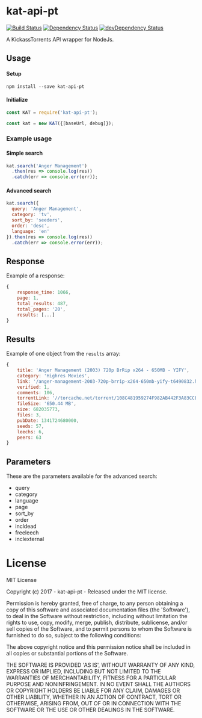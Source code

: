 # kat-api-pt

[![Build Status](https://travis-ci.org/ChrisAlderson/kat-api-pt.svg?branch=master)](https://travis-ci.org/ChrisAlderson/kat-api-pt)
[![Dependency Status](https://david-dm.org/ChrisAlderson/kat-api-pt.svg)](https://david-dm.org/ChrisAlderson/kat-api-pt)
[![devDependency Status](https://david-dm.org/ChrisAlderson/kat-api-pt/dev-status.svg)](https://david-dm.org/ChrisAlderson/kat-api-pt#info=devDependencies)

A KickassTorrents API wrapper for NodeJs.

## Usage

#### Setup
```
npm install --save kat-api-pt
```

#### Initialize
```js
const KAT = require('kat-api-pt');

const kat = new KAT({[baseUrl, debug]});
```

### Example usage

#### Simple search
```js
kat.search('Anger Management')
  .then(res => console.log(res))
  .catch(err => console.err(err));
```

#### Advanced search
```js
kat.search({
  query: 'Anger Management',
  category: 'tv',
  sort_by: 'seeders',
  order: 'desc',
  language: 'en'
}).then(res => console.log(res))
  .catch(err => console.error(err));
```

## Response

Example of a response:

```js
{
	response_time: 1066,
	page: 1,
	total_results: 487,
	total_pages: '20',
	results: [...]
}
```

## Results

Example of one object from the `results` array:

```js
{
	title: 'Anger Management (2003) 720p BrRip x264 - 650MB - YIFY',
	category: 'Highres Movies',
	link: '/anger-management-2003-720p-brrip-x264-650mb-yify-t6490832.html',
	verified: 1,
	comments: 106,
	torrentLink: '//torcache.net/torrent/108C481959274F982AB442F3A83CCEA684519801.torrent?title=[kat.cr]anger.management.2003.720p.brrip.x264.650mb.yify',
	fileSize: '650.44 MB',
	size: 682035773,
	files: 3,
	pubDate: 1341724680000,
	seeds: 57,
	leechs: 6,
	peers: 63
}
```

## Parameters

These are the parameters available for the advanced search:

 - query
 - category
 - language
 - page
 - sort_by
 - order
 - incldead
 - freeleech
 - inclexternal

# License

MIT License

Copyright (c) 2017 - kat-api-pt - Released under the MIT license.

Permission is hereby granted, free of charge, to any person obtaining a copy
of this software and associated documentation files (the 'Software'), to deal
in the Software without restriction, including without limitation the rights
to use, copy, modify, merge, publish, distribute, sublicense, and/or sell
copies of the Software, and to permit persons to whom the Software is
furnished to do so, subject to the following conditions:

The above copyright notice and this permission notice shall be included in all
copies or substantial portions of the Software.

THE SOFTWARE IS PROVIDED 'AS IS', WITHOUT WARRANTY OF ANY KIND, EXPRESS OR
IMPLIED, INCLUDING BUT NOT LIMITED TO THE WARRANTIES OF MERCHANTABILITY,
FITNESS FOR A PARTICULAR PURPOSE AND NONINFRINGEMENT. IN NO EVENT SHALL THE
AUTHORS OR COPYRIGHT HOLDERS BE LIABLE FOR ANY CLAIM, DAMAGES OR OTHER
LIABILITY, WHETHER IN AN ACTION OF CONTRACT, TORT OR OTHERWISE, ARISING FROM,
OUT OF OR IN CONNECTION WITH THE SOFTWARE OR THE USE OR OTHER DEALINGS IN THE
SOFTWARE.
